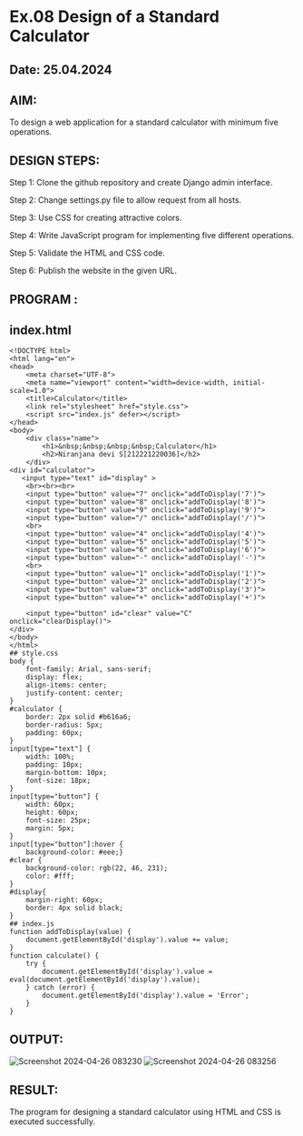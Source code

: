 # Ex.08 Design of a Standard Calculator
## Date: 25.04.2024
## AIM:
To design a web application for a standard calculator with minimum five operations.
## DESIGN STEPS:
Step 1: Clone the github repository and create Django admin interface.

Step 2: Change settings.py file to allow request from all hosts.

Step 3: Use CSS for creating attractive colors.

Step 4: Write JavaScript program for implementing five different operations.

Step 5: Validate the HTML and CSS code.

Step 6: Publish the website in the given URL.
## PROGRAM :
## index.html
~~~
<!DOCTYPE html>
<html lang="en">
<head>
    <meta charset="UTF-8">
    <meta name="viewport" content="width=device-width, initial-scale=1.0">
    <title>Calculator</title>
    <link rel="stylesheet" href="style.css">
    <script src="index.js" defer></script>
</head>
<body>
    <div class="name">
        <h1>&nbsp;&nbsp;&nbsp;&nbsp;Calculator</h1>
        <h2>Niranjana devi S[212221220036]</h2>
    </div>
<div id="calculator">
   <input type="text" id="display" >
    <br><br><br>
    <input type="button" value="7" onclick="addToDisplay('7')">
    <input type="button" value="8" onclick="addToDisplay('8')">
    <input type="button" value="9" onclick="addToDisplay('9')">
    <input type="button" value="/" onclick="addToDisplay('/')">
    <br>
    <input type="button" value="4" onclick="addToDisplay('4')">
    <input type="button" value="5" onclick="addToDisplay('5')">
    <input type="button" value="6" onclick="addToDisplay('6')">
    <input type="button" value="-" onclick="addToDisplay('-')">
    <br>
    <input type="button" value="1" onclick="addToDisplay('1')">
    <input type="button" value="2" onclick="addToDisplay('2')">
    <input type="button" value="3" onclick="addToDisplay('3')">
    <input type="button" value="+" onclick="addToDisplay('+')">
~~~
~~~
    <input type="button" id="clear" value="C" onclick="clearDisplay()">
</div>
</body>
</html>
## style.css
body {
    font-family: Arial, sans-serif;
    display: flex;
    align-items: center;
    justify-content: center;
}
#calculator {
    border: 2px solid #b616a6;
    border-radius: 5px;
    padding: 60px;
}
input[type="text"] {
    width: 100%;
    padding: 10px;
    margin-bottom: 10px;
    font-size: 18px;
}
input[type="button"] {
    width: 60px;
    height: 60px;
    font-size: 25px;
    margin: 5px;
}
input[type="button"]:hover {
    background-color: #eee;}
#clear {
    background-color: rgb(22, 46, 231);
    color: #fff;
}
#display{
    margin-right: 60px;
    border: 4px solid black;
}
## index.js
function addToDisplay(value) {
    document.getElementById('display').value += value;
}
function calculate() {
    try {
        document.getElementById('display').value = eval(document.getElementById('display').value);
    } catch (error) {
        document.getElementById('display').value = 'Error';
    }
}
~~~
## OUTPUT:
![Screenshot 2024-04-26 083230](https://github.com/niranjanadevi-s/Calc/assets/141748873/e25642d9-ab51-4c9f-90d0-def4cf865b93)
![Screenshot 2024-04-26 083256](https://github.com/niranjanadevi-s/Calc/assets/141748873/5b70906b-aed7-419d-986e-44531c449a11)
## RESULT:
The program for designing a standard calculator using HTML and CSS is executed successfully.
